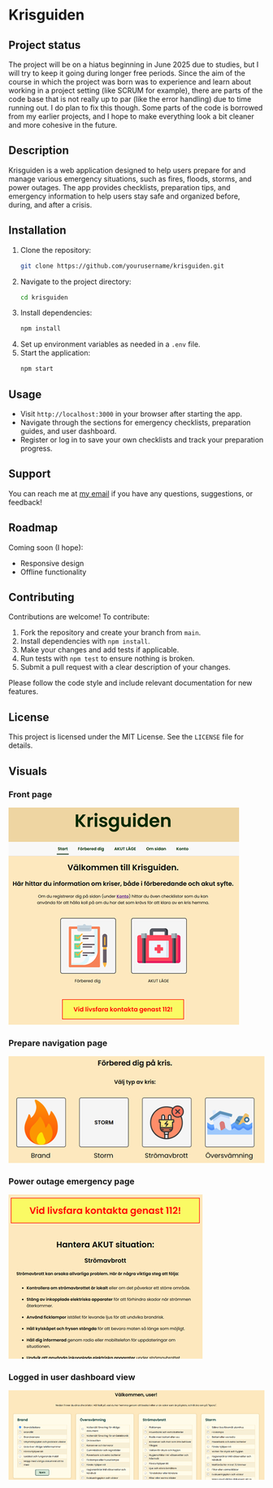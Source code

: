 # Krisguiden

## Project status
The project will be on a hiatus beginning in June 2025 due to studies, but I will try to keep it going during longer free periods.
Since the aim of the course in which the project was born was to experience and learn about working in a project setting (like SCRUM for example), there are parts of the code base that is not really up to par (like the error handling) due to time running out. I do plan to fix this though. 
Some parts of the code is borrowed from my earlier projects, and I hope to make everything look a bit cleaner and more cohesive in the future.  

## Description
Krisguiden is a web application designed to help users prepare for and manage various emergency situations, such as fires, floods, storms, and power outages. The app provides checklists, preparation tips, and emergency information to help users stay safe and organized before, during, and after a crisis.

## Installation
1. Clone the repository:
   ```bash
   git clone https://github.com/yourusername/krisguiden.git
   ```
2. Navigate to the project directory:
   ```bash
   cd krisguiden
   ```
3. Install dependencies:
   ```bash
   npm install
   ```
4. Set up environment variables as needed in a `.env` file.
5. Start the application:
   ```bash
   npm start
   ```

## Usage
- Visit `http://localhost:3000` in your browser after starting the app.
- Navigate through the sections for emergency checklists, preparation guides, and user dashboard.
- Register or log in to save your own checklists and track your preparation progress.

## Support
You can reach me at [my email](mailto:maria.elvira.jansson@gmail.com?subject=Regarding%20Krisguiden) if you have any questions, suggestions, or feedback!  

## Roadmap
Coming soon (I hope):
- Responsive design  
- Offline functionality  

## Contributing
Contributions are welcome! To contribute:
1. Fork the repository and create your branch from `main`.
2. Install dependencies with `npm install`.
3. Make your changes and add tests if applicable.
4. Run tests with `npm test` to ensure nothing is broken.
5. Submit a pull request with a clear description of your changes.

Please follow the code style and include relevant documentation for new features.

## License
This project is licensed under the MIT License. See the `LICENSE` file for details.

## Visuals
### **Front page**
![Front page](public/readme_images/front_page.png)
### **Prepare navigation page**
![Prepare navigation page](public/readme_images/prepare_nav.png)
### **Power outage emergency page**
![Power outage emergency page](public/readme_images/poweroutage_emergency.png)
### **Logged in user dashboard view**
![Logged in user dashboard view](public/readme_images/login_checklists.png)
